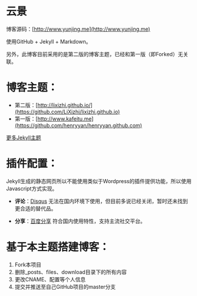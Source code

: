 云景
=======

博客源码：[http://www.yunjing.me](http://www.yunjing.me)

使用GitHub + Jekyll + Markdown。

另外，此博客目前采用的是第二版的博客主题，已经和第一版（即Forked）无关联。

博客主题：
====

* 第二版：[http://lixizhi.github.io/](https://github.com/LiXizhi/lixizhi.github.io)
* 第一版：[http://www.kafeitu.me](https://github.com/henryyan/henryyan.github.com)

[更多Jekyll主题](http://jekyllthemes.org)


插件配置：
===

Jekyll生成的静态网页所以不能使用类似于Wordpress的插件提供功能，所以使用Javascript方式实现。

* **评论**：[Disqus](http://disqus.com) 无法在国内环境下使用，但目前多说已经关闭，暂时还未找到更合适的替代品。

* **分享**：[百度分享](http://share.baidu.com/) 符合国内使用特性，支持主流社交平台。

基于本主题搭建博客：
===

1. Fork本项目  
2. 删除_posts、files、download目录下的所有内容  
3. 更改CNAME、配置等个人信息  
4. 提交并推送至自己GitHub项目的master分支  
